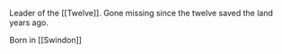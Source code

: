 Leader of the [[Twelve]]. Gone missing since the twelve saved the land years ago. 

Born in [[Swindon]]
